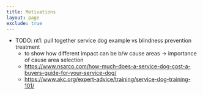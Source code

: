 ```yaml
---
title: Motivations
layout: page
exclude: true
---
```


- TODO: nt1: pull together service dog example vs blindness prevention treatment
  - to show how different impact can be b/w cause areas -> importance of cause
    area selection
  - https://www.nsarco.com/how-much-does-a-service-dog-cost-a-buyers-guide-for-your-service-dog/
  - https://www.akc.org/expert-advice/training/service-dog-training-101/
